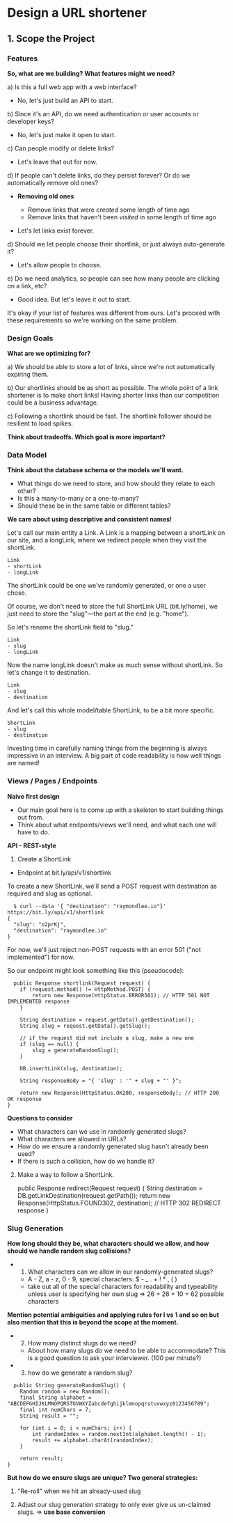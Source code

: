 # Design a URL shortener

## 1. Scope the Project

### Features
**So, what are we building? What features might we need?**

a) Is this a full web app with a web interface?
  - No, let's just build an API to start.

b) Since it's an API, do we need authentication or user accounts or developer keys?   
  - No, let's just make it open to start.

c) Can people modify or delete links?
  - Let's leave that out for now.

d) If people can't delete links, do they persist forever? Or do we automatically remove old ones?

  - **Removing old ones**
    - Remove links that were *created* some length of time ago
    - Remove links that haven't been *visited* in some length of time ago


  - Let's let links exist forever.

d) Should we let people choose their shortlink, or just always auto-generate it?
  - Let's allow people to choose.

e) Do we need analytics, so people can see how many people are clicking on a link, etc?
  - Good idea. But let's leave it out to start.

It's okay if your list of features was different from ours. Let's proceed with these requirements so we're working on the same problem.

### Design Goals
**What are we optimizing for?**

a) We should be able to store a lot of links, since we're not automatically expiring them.

b) Our shortlinks should be as short as possible. The whole point of a link shortener is to make short links! Having shorter links than our competition could be a business advantage.

c) Following a shortlink should be fast. The shortlink follower should be resilient to load spikes.

**Think about tradeoffs. Which goal is more important?**

### Data Model
**Think about the database schema or the models we'll want.**
  - What things do we need to store, and how should they relate to each other?
  - Is this a many-to-many or a one-to-many?
  - Should these be in the same table or different tables?

**We care about using descriptive and consistent names!**

Let's call our main entity a Link. A Link is a mapping between a shortLink on our site, and a longLink, where we redirect people when they visit the shortLink.


    Link
    - shortLink
    - longLink


The shortLink could be one we've randomly generated, or one a user chose.

Of course, we don't need to store the full ShortLink URL (bit.ly/home), we just need to store the "slug"—the part at the end (e.g. "home").

So let's rename the shortLink field to "slug."


    Link
    - slug
    - longLink


Now the name longLink doesn't make as much sense without shortLink. So let's change it to destination.


    Link
    - slug
    - destination

And let's call this whole model/table ShortLink, to be a bit more specific.


    ShortLink
    - slug
    - destination


Investing time in carefully naming things from the beginning is always impressive in an interview. A big part of code readability is how well things are named!

### Views / Pages / Endpoints
**Naive first design**
  - Our main goal here is to come up with a skeleton to start building things out from.
  - Think about what endpoints/views we'll need, and what each one will have to do.

**API - REST-style**

1) Create a ShortLink
  - Endpoint at bit.ly/api/v1/shortlink

  To create a new ShortLink, we'll send a POST request with destination as required and slug as optional.


      $ curl --data '{ "destination": "raymondlee.io"}' https://bit.ly/api/v1/shortlink
    {
      "slug": "o2prKj",
      "destination": "raymondlee.io"
    }


  For now, we'll just reject non-POST requests with an error 501 ("not implemented") for now.

  So our endpoint might look something like this (pseudocode):

      public Response shortlink(Request request) {
        if (request.method() != HttpMethod.POST) {
            return new Response(HttpStatus.ERROR501); // HTTP 501 NOT IMPLEMENTED response
        }

        String destination = request.getData().getDestination();
        String slug = request.getData().getSlug();

        // if the request did not include a slug, make a new one
        if (slug == null) {
            slug = generateRandomSlug();
        }

        DB.insertLink(slug, destination);

        String responseBody = "{ 'slug' : '" + slug + "' }";

        return new Response(HttpStatus.OK200, responseBody); // HTTP 200 OK response
    }

  **Questions to consider**
  - What characters can we use in randomly generated slugs?
  - What characters are allowed in URLs?
  - How do we ensure a randomly generated slug hasn't already been used?
  - If there is such a collision, how do we handle it?


  2) Make a way to follow a ShortLink.

      public Response redirect(Request request) {
        String destination = DB.getLinkDestination(request.getPath());
        return new Response(HttpStatus.FOUND302, destination); // HTTP 302 REDIRECT response
    }

### Slug Generation
**How long should they be, what characters should we allow, and how should we handle random slug collisions?**

- 1) What characters can we allow in our randomly-generated slugs?
  - A - Z, a - z, 0 - 9, special characters: $ - _ . + ! * , ( )
  - take out all of the special characters for readability and typeability unless user is specifying her own slug
  => 26 + 26 + 10 = 62 possible characters

**Mention potential ambiguities and applying rules for l vs 1 and so on but also mention that this is beyond the scope at the moment.**

- 2) How many distinct slugs do we need?
  - About how many slugs do we need to be able to accommodate? This is a good question to ask your interviewer. (100 per minute?)

- 3) how do we generate a random slug?

```   
  public String generateRandomSlug() {
    Random random = new Random();
    final String alphabet = "ABCDEFGHIJKLMNOPQRSTUVWXYZabcdefghijklmnopqrstuvwxyz0123456789";
    final int numChars = 7;
    String result = "";

    for (int i = 0; i < numChars; i++) {
        int randomIndex = random.nextInt(alphabet.length() - 1);
        result += alphabet.charAt(randomIndex);
    }

    return result;
}
```

  **But how do we ensure slugs are unique? Two general strategies:**

  1) "Re-roll" when we hit an already-used slug

  2) Adjust our slug generation strategy to only ever give us un-claimed slugs.
    => **use base conversion**
